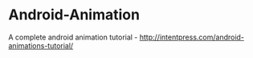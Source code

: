# Android-Animation
A complete android animation tutorial - http://intentpress.com/android-animations-tutorial/
